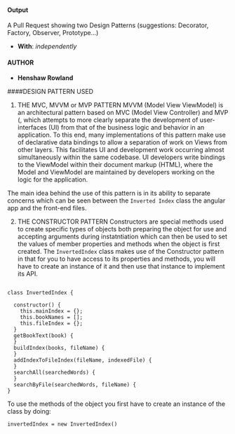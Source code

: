 #### Output
A Pull Request showing two Design Patterns (suggestions: Decorator, Factory, Observer, Prototype...)
- **With**: *independently*

#### AUTHOR
- **Henshaw Rowland**

####DESIGN PATTERN USED

1. THE MVC, MVVM or MVP PATTERN 
MVVM (Model View ViewModel) is an architectural pattern based on MVC (Model View Controller) and MVP (, which attempts to more clearly separate the development of user-interfaces (UI) from that of the business logic and behavior in an application. To this end, many implementations of this pattern make use of declarative data bindings to allow a separation of work on Views from other layers.
This facilitates UI and development work occurring almost simultaneously within the same codebase. UI developers write bindings to the ViewModel within their document markup (HTML), where the Model and ViewModel are maintained by developers working on the logic for the application.

The main idea behind the use of this pattern is in its ability to separate concerns which can be seen  between the `Inverted Index` class the angular app and the front-end files.

2. THE CONSTRUCTOR PATTERN 
Constructors are special methods used to create specific types of objects both preparing the object for use and accepting arguments during instatntiation which can then be used to set the values of member properties and methods when the object is first created.
The `InvertedIndex` class makes use of the Constructor pattern in that for you to have access to its properties and methods, you will have to create an instance of it and then use that instance to implement its API.

```

class InvertedIndex {

  constructor() {
    this.mainIndex = {};
    this.bookNames = [];
    this.fileIndex = {};
  }
  getBookText(book) {
  }
  buildIndex(books, fileName) {
  }
  addIndexToFileIndex(fileName, indexedFile) {
  }
  searchAll(searchedWords) {
  }
  searchByFile(searchedWords, fileName) {
}

```

To use the methods of the object you first have to create an instance of the class by doing: 

`invertedIndex = new InvertedIndex()`
